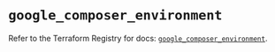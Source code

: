 # `google_composer_environment`

Refer to the Terraform Registry for docs: [`google_composer_environment`](https://registry.terraform.io/providers/hashicorp/google-beta/5.29.1/docs/resources/google_composer_environment).
